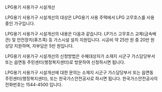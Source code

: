 LPG용기 사용가구 시설개선


LPG용기 사용가구 시설개선의 대상은 LPG용기 사용 주택에서 LPG 고무호스를 사용 중인 가구입니다.


LPG용기 사용가구 시설개선의 내용은 다음과 같습니다. LP가스 고무호스 교체(금속배관) 및 안전장치(퓨즈콕) 등 가스시설 설치 지원입니다. 시공비 약 25만 원 중 20만 원 상당 지원하며, 자부담은 5만 원입니다.


LPG용기 사용가구 시설개선의 신청방법은 수혜대상자가 소재지 시군구 가스담당부서 또는 읍면동 주민센터(행정복지센터)로 방문하여 신청하시면 됩니다.


LPG용기 사용가구 시설개선에 대한 문의는 소재지 시군구 가스담당부서 또는 읍면동 주민센터(행정복지센터), 또는 한국가스안전공사로 하시면 됩니다.
한국가스안전공사의 전화번호는 1544-4500 입니다.
